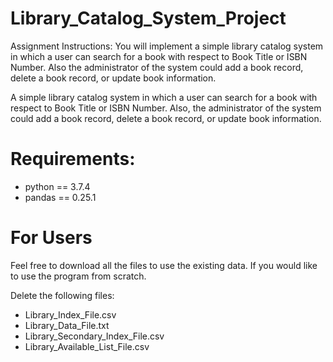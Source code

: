 # Library_Catalog_System_Project
Assignment Instructions: You will implement a simple library catalog system in which a user can search for a book with  respect to Book Title or ISBN Number. Also the administrator of the system could add a book  record, delete a book record, or update book information. 

A simple library catalog system in which a user can search for a book with respect to Book Title or ISBN Number. Also, the administrator of the system could add a book record, delete a book record, or update book information.

# Requirements: 
- python == 3.7.4
- pandas == 0.25.1

# For Users
Feel free to download all the files to use the existing data. If you would like to use the program from scratch. 

Delete the following files:
- Library_Index_File.csv
- Library_Data_File.txt
- Library_Secondary_Index_File.csv
- Library_Available_List_File.csv
